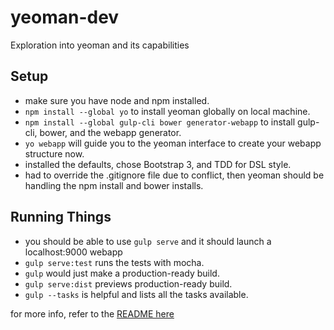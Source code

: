 # yeoman-dev
Exploration into yeoman and its capabilities

## Setup
- make sure you have node and npm installed.
- `npm install --global yo` to install yeoman globally on local machine.
- `npm install --global gulp-cli bower generator-webapp` to install gulp-cli, bower, and the webapp generator.
- `yo webapp` will guide you to the yeoman interface to create your webapp structure now.
- installed the defaults, chose Bootstrap 3, and TDD for DSL style.
- had to override the .gitignore file due to conflict, then yeoman should be handling the npm install and bower installs.

## Running Things
- you should be able to use `gulp serve` and it should launch a localhost:9000 webapp
- `gulp serve:test` runs the tests with mocha.
- `gulp` would just make a production-ready build.
- `gulp serve:dist` previews production-ready build.
- `gulp --tasks` is helpful and lists all the tasks available.

for more info, refer to the [README here](https://github.com/yeoman/generator-webapp/blob/master/docs/README.md)


